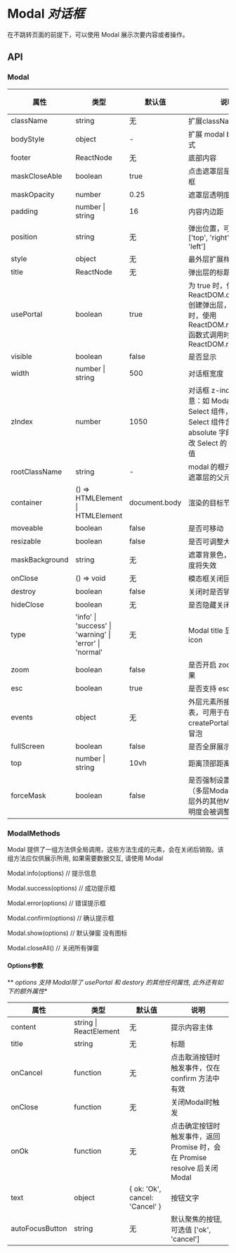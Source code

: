 # Modal *对话框*
在不跳转页面的前提下，可以使用 Modal 展示次要内容或者操作。

<example />

## API

### Modal

| 属性 | 类型 | 默认值 | 说明 | 可用版本 |
| --- | --- | --- | --- | --- |
| className | string | 无 | 扩展className | |
| bodyStyle | object | - | 扩展 modal body 的样式 | |
| footer | ReactNode | 无 | 底部内容 | |
| maskCloseAble | boolean | true | 点击遮罩层是否关闭对话框 | |
| maskOpacity | number | 0.25 | 遮罩层透明度 | |
| padding | number \| string | 16 | 内容内边距 | |
| position | string | 无 | 弹出位置，可选值为 \['top', 'right', 'bottom', 'left'] | |
| style | object | 无 | 最外层扩展样式 | |
| title | ReactNode | 无 | 弹出层的标题 | |
| usePortal | boolean | true | 为 true 时，使用 ReactDOM.createPortal 创建弹出层，为 false 时，使用 ReactDOM.render<br />函数式调用时使用 ReactDOM.render | |
| visible | boolean | false | 是否显示 | |
| width | number \| string | 500 | 对话框宽度 | |
| zIndex | number | 1050 | 对话框 z-index 值，注意：如 Modal 嵌套 Select 组件，并且 Select 组件含有 absolute 字段，需要修改 Select 的 z-index的值 | |
| rootClassName | string | - | modal 的根元素类名, 为遮罩层的父元素 | 1.4.2 |
| container | () => HTMLElement \| HTMLElement | document.body | 渲染的目标节点 | |
| moveable | boolean | false | 是否可移动 | |
| resizable | boolean | false | 是否可调整大小 | |
| maskBackground | string | 无 | 遮罩背景色，设置后透明度将失效 | |
| onClose | () => void | 无 | 模态框关闭回调 | |
| destroy | boolean | false | 关闭时是否销毁元素 | |
| hideClose | boolean | 无 | 是否隐藏关闭按钮 | |
| type | 'info' \| 'success' \| 'warning' \| 'error' \| 'normal' | 无 | Modal title 显示状态icon | 1.6.1 |
| zoom | boolean | false | 是否开启 zoom 动画效果 | |
| esc | boolean | true | 是否支持 esc 键关闭 | |
| events | object | 无 | 外层元素所接受的事件列表，可用于在 createPortal 场景中阻止冒泡 | |
| fullScreen | boolean | false | 是否全屏展示 | |
| top | number \| string | 10vh | 距离顶部距离 | |
| forceMask | boolean | false | 是否强制设置遮罩透明度（多层Modal中，除第一层外的其他Modal遮罩透明度会被调整为0.01） | |

### ModalMethods

Modal 提供了一组方法供全局调用，这些方法生成的元素，会在关闭后销毁。该组方法应仅供展示所用, 如果需要数据交互, 请使用 Modal

Modal.info(options) // 提示信息

Modal.success(options) // 成功提示框

Modal.error(options) // 错误提示框

Modal.confirm(options) // 确认提示框

Modal.show(options) // 默认弹窗 没有图标

Modal.closeAll() // 关闭所有弹窗

#### Options参数

** *options 支持 Modal除了 usePortal 和 destory 的其他任何属性, 此外还有如下的额外属性**

| 属性 | 类型 | 默认值 | 说明 |
| --- | --- | --- | --- |
| content | string \| ReactElement | 无 | 提示内容主体 |
| title | string | 无 | 标题 |
| onCancel | function | 无 | 点击取消按钮时触发事件，仅在 confirm 方法中有效 |
| onClose | function | 无 | 关闭Modal时触发 |
| onOk | function | 无 | 点击确定按钮时触发事件，返回 Promise 时，会在 Promise resolve 后关闭Modal |
| text | object | { ok: 'Ok', cancel: 'Cancel' } | 按钮文字 |
| autoFocusButton | string | 无 | 默认聚焦的按钮, 可选值 \['ok', 'cancel'] |
